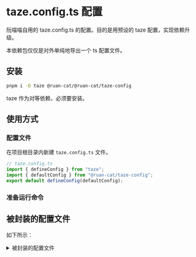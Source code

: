 # taze.config.ts 配置

阮喵喵自用的 taze.config.ts 的配置。目的是用预设的 taze 配置，实现依赖升级。

本依赖包仅仅是对外单纯地导出一个 ts 配置文件。

## 安装

```bash
pnpm i -D taze @ruan-cat/@ruan-cat/taze-config
```

taze 作为对等依赖，必须要安装。

## 使用方式

### 配置文件

在项目根目录内新建 `taze.config.ts` 文件。

```ts
// taze.config.ts
import { defineConfig } from "taze";
import { defaultConfig } from "@ruan-cat/taze-config";
export default defineConfig(defaultConfig);
```

### 准备运行命令

## 被封装的配置文件

如下所示：

<details>

<summary>
被封装的配置文件
</summary>

<!-- prettier-ignore-start -->
<!-- automd:file src="./src/taze.config.ts" code -->


<!-- /automd -->
<!-- prettier-ignore-end -->

</details>
